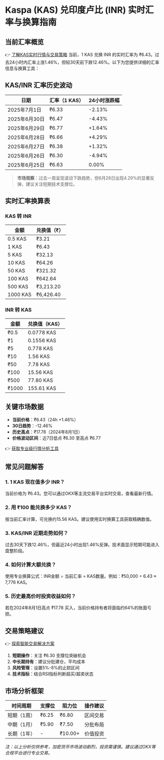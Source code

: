 # Kaspa (KAS) 兑印度卢比 (INR) 实时汇率与换算指南

## 当前汇率概览
👉 [了解KAS实时行情与交易策略](https://bit.ly/okx_welcome)
当前，1 KAS 兑换 INR 的实时汇率为 ₹6.43。过去24小时内汇率上涨1.46%，但较30天前下跌12.46%。以下为您提供详细的汇率信息与换算工具：

## KAS/INR 汇率历史波动
| 日期 | 汇率（1 KAS） | 24小时涨跌幅 |
| --- | --- | --- |
| 2025年7月1日 | ₹6.33 | -2.13% |
| 2025年6月30日 | ₹6.47 | -4.43% |
| 2025年6月29日 | ₹6.77 | +1.64% |
| 2025年6月28日 | ₹6.66 | +4.29% |
| 2025年6月27日 | ₹6.38 | +1.32% |
| 2025年6月26日 | ₹6.30 | -4.94% |
| 2025年6月25日 | ₹6.63 | 0.00% |

> **市场观察**：过去一周呈现波动下跌趋势，但6月28日出现4.29%的显著反弹，建议关注短期技术支撑位。

## 实时汇率换算表
### KAS 转 INR
| 金额 | 兑换值（₹） |
| --- | --- |
| 0.5 KAS | ₹3.21 |
| 1 KAS | ₹6.43 |
| 5 KAS | ₹32.13 |
| 10 KAS | ₹64.26 |
| 50 KAS | ₹321.32 |
| 100 KAS | ₹642.64 |
| 500 KAS | ₹3,213.20 |
| 1000 KAS | ₹6,426.40 |

### INR 转 KAS
| 金额 | 兑换值（KAS） |
| --- | --- |
| ₹0.5 | 0.0778 KAS |
| ₹1 | 0.1556 KAS |
| ₹5 | 0.778 KAS |
| ₹10 | 1.56 KAS |
| ₹50 | 7.78 KAS |
| ₹100 | 15.56 KAS |
| ₹500 | 77.80 KAS |
| ₹1000 | 155.61 KAS |

## 关键市场数据
- **当前价格**：₹6.43（24h +1.46%）
- **30日趋势**：-12.46%
- **历史高点**：₹17.78（2024年8月1日）
- **价格波动区间**：近7日低点 ₹6.30 至高点 ₹6.77

👉 [获取专业级行情分析工具](https://bit.ly/okx_welcome)

## 常见问题解答

### 1. 1 KAS 现在值多少 INR？
当前价格为 ₹6.43。您可以通过OKX等主流交易平台实时交易，查看最新行情。

### 2. 用 ₹100 能兑换多少 KAS？
按当前汇率计算，可兑换约15.56 KAS。建议使用实时换算工具获取精确数值。

### 3. KAS/INR 近期走势如何？
过去30天下跌12.46%，但最近24小时出现1.46%反弹。技术面显示短期可能进入盘整阶段。

### 4. 如何计算大额兑换？
使用专业换算公式：INR金额 ÷ 当前汇率 = KAS数量。例如：₹50,000 ÷ 6.43 ≈ 7,776 KAS。

### 5. 历史最高价时投资收益如何？
若在2024年8月1日高点 ₹17.78 买入，当前价格持有者将面临约64%的账面亏损。

## 交易策略建议
👉 [探索智能交易解决方案](https://bit.ly/okx_welcome)
1. **短期操作**：关注 ₹6.30 支撑位突破机会
2. **中长期持有**：建议分批建仓，平均成本
3. **风险管理**：设置5%-8%的止损区间
4. **技术指标**：结合RSI指标判断超买/超卖状态

## 市场分析框架
| 时间周期 | 支撑位 | 阻力位 | 操作建议 |
| --- | --- | --- | --- |
| 短期（1周） | ₹6.25 | ₹6.80 | 区间交易 |
| 中期（1月） | ₹5.90 | ₹7.50 | 分批布局 |
| 长期（1年） | - | ₹10.00+ | 价值投资 |

*注：以上分析仅供参考，加密货币市场波动剧烈，投资需谨慎。建议通过OKX等合规平台进行专业交易。*